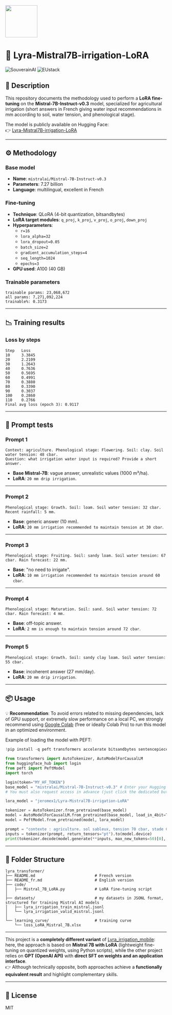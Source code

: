 <img src="https://upload.wikimedia.org/wikipedia/en/c/c3/Flag_of_France.svg" width="100px" height="auto" />

# 🌱 Lyra-Mistral7B-irrigation-LoRA

![SouverainAI](https://img.shields.io/badge/🇫🇷%20SouverainAI-oui-success)
![EUstack](https://img.shields.io/badge/🇪🇺%20EUstack-ready-blue)

## 📌 Description
This repository documents the methodology used to perform a **LoRA fine-tuning** on the **Mistral-7B-Instruct-v0.3** model, specialized for agricultural irrigation (short answers in French giving water input recommendations in mm according to soil, water tension, and phenological stage).

The model is publicly available on Hugging Face:  
👉 [Lyra-Mistral7B-irrigation-LoRA](https://huggingface.co/jeromex1/Lyra-Mistral7B-irrigation-LoRA)

---

## ⚙️ Methodology

### Base model
- **Name**: `mistralai/Mistral-7B-Instruct-v0.3`
- **Parameters**: 7.27 billion
- **Language**: multilingual, excellent in French

### Fine-tuning
- **Technique**: QLoRA (4-bit quantization, bitsandbytes)
- **LoRA target modules**: `q_proj`, `k_proj`, `v_proj`, `o_proj`, `down_proj`
- **Hyperparameters**:
  - `r=16`
  - `lora_alpha=32`
  - `lora_dropout=0.05`
  - `batch_size=2`
  - `gradient_accumulation_steps=4`
  - `seq_length=1024`
  - `epochs=3`
- **GPU used**: A100 (40 GB)

### Trainable parameters
```
trainable params: 23,068,672
all params: 7,271,092,224
trainable%: 0.3173
```

---

## 📉 Training results

### Loss by steps
```
Step   Loss
10     3.3845
20     2.2109
30     1.2643
40     0.7636
50     0.5695
60     0.4991
70     0.3880
80     0.3390
90     0.3037
100    0.2860
110    0.2766
Final avg loss (epoch 3): 0.9117
```

---

## 🔎 Prompt tests

### Prompt 1
```
Context: agriculture. Phenological stage: Flowering. Soil: clay. Soil water tension: 48 cbar.
Question: what irrigation water input is required? Provide a short answer.
```
- **Base Mistral-7B**: vague answer, unrealistic values (1000 m³/ha).  
- **LoRA**: `20 mm drip irrigation`.

---

### Prompt 2
```
Phenological stage: Growth. Soil: loam. Soil water tension: 32 cbar. Recent rainfall: 5 mm.
```
- **Base**: generic answer (10 mm).  
- **LoRA**: `20 mm irrigation recommended to maintain tension at 30 cbar`.

---

### Prompt 3
```
Phenological stage: Fruiting. Soil: sandy loam. Soil water tension: 67 cbar. Rain forecast: 22 mm.
```
- **Base**: "no need to irrigate".  
- **LoRA**: `10 mm irrigation recommended to maintain tension around 60 cbar`.

---

### Prompt 4
```
Phenological stage: Maturation. Soil: sand. Soil water tension: 72 cbar. Rain forecast: 4 mm.
```
- **Base**: off-topic answer.  
- **LoRA**: `2 mm is enough to maintain tension around 72 cbar`.

---

### Prompt 5
```
Phenological stage: Growth. Soil: sandy clay loam. Soil water tension: 55 cbar.
```
- **Base**: incoherent answer (27 mm/day).  
- **LoRA**: `20 mm drip irrigation`.

---

## 📦 Usage

💡 **Recommendation**: To avoid errors related to missing dependencies, lack of GPU support, or extremely slow performance on a local PC, we strongly recommend using [Google Colab](https://colab.research.google.com/) (free or ideally Colab Pro) to run this model in an optimized environment.


Example of loading the model with PEFT:

```python
!pip install -q peft transformers accelerate bitsandbytes sentencepiece huggingface_hub hf_xet
```

```python
from transformers import AutoTokenizer, AutoModelForCausalLM
from huggingface_hub import login
from peft import PeftModel
import torch

login(token="MY_HF_TOKEN")
base_model = "mistralai/Mistral-7B-Instruct-v0.3" # Enter your Hugging Face token here (equivalent to a free API key, obtained from your Hugging Face account)
# You must also request access in advance (just click the dedicated button) on the model page: https://huggingface.co/jeromex1/Lyra-Mistral7B-irrigation-LoRA

lora_model = "jeromex1/Lyra-Mistral7B-irrigation-LoRA"

tokenizer = AutoTokenizer.from_pretrained(base_model)
model = AutoModelForCausalLM.from_pretrained(base_model, load_in_4bit=True, device_map="auto")
model = PeftModel.from_pretrained(model, lora_model)

prompt = "contexte : agriculture. sol sableux, tension 70 cbar, stade Croissance, quel apport d'eau ?"
inputs = tokenizer(prompt, return_tensors="pt").to(model.device)
print(tokenizer.decode(model.generate(**inputs, max_new_tokens=50)[0], skip_special_tokens=True))
```
---

## 💾 Folder Structure

```
lyra_transformer/
├── README.md                          # French version
├── README_fr.md                       # English version
├── code/                              
│   ├── Mistral_7B_LoRA.py             # LoRA fine-tuning script 
│
├── datasets/                          # my datasets in JSONL format, structured for training Mistral AI models
│   ├── lyra_irrigation_train_mistral.jsonl
│   └── lyra_irrigation_valid_mistral.jsonl
│
└── learning_curve/                    # training curve
    └── loss_LoRA_Mistral_7B.xlsx

```
---

This project is a **completely different variant** of [Lyra_irrigation_mobile](https://github.com/Jerome-openclassroom/Lyra_irrigation_mobile): here, the approach is based on **Mistral 7B with LoRA** (lightweight fine-tuning on quantized weights, using Python scripts), while the other project relies on **GPT (OpenAI API)** with **direct SFT on weights and an application interface**.  
👉 Although technically opposite, both approaches achieve a **functionally equivalent result** and highlight complementary skills.

---

## 📜 License
MIT
